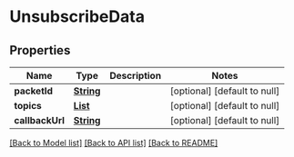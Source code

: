# UnsubscribeData
## Properties

Name | Type | Description | Notes
------------ | ------------- | ------------- | -------------
**packetId** | [**String**](string.md) |  | [optional] [default to null]
**topics** | [**List**](string.md) |  | [optional] [default to null]
**callbackUrl** | [**String**](string.md) |  | [optional] [default to null]

[[Back to Model list]](../README.md#documentation-for-models) [[Back to API list]](../README.md#documentation-for-api-endpoints) [[Back to README]](../README.md)


